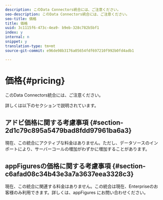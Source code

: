```yaml
---
description: このData Connectors統合には、ご注意ください。
seo-description: このData Connectors統合には、ご注意ください。
seo-title: 価格
title: 価格
uuid: 3c1115f6-473c-4ea9- b9eb-328c782b5bf1
index: y
internal: n
snippet: y
translation-type: tm+mt
source-git-commit: e96de98b3176a05654fdf697210f992b0fd4adb1

---
```



# 価格{#pricing}

このData Connectors統合には、ご注意ください。

詳しくは以下のセクションで説明されています。

## アドビ価格に関する考慮事項 {#section-2d1c79c895a5479bad8fdd97961ba6a3}

現在、この統合にアクティブな料金はありません。ただし、データソースのインポートにより、サーバーコールの増加がわずかに増加することがあります。

## appFiguresの価格に関する考慮事項 {#section-c6afad08c34b43e3a7a3637eea3328c3}

現在、この統合に関連する料金はありません。この統合は現在、Enterpriseのお客様のみ利用できます。詳しくは、appFigures [](https://appfigures.com/support/contact) にお問い合わせください。
